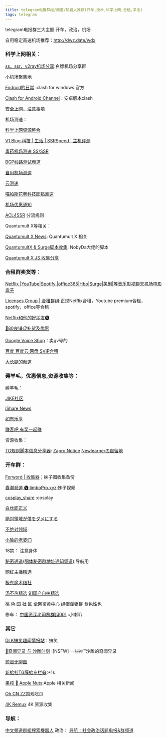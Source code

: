 ```yaml
---
title: telegram电报群组/频道/机器人推荐(开车,技术,科学上网,合租,羊毛)
tags: telegram
---
```


telegram电报群三大主题:开车，政治，机场

自用稳定高速机场推荐：http://dwz.date/wdx

<!--more--> 


### 科学上网相关：

[ss，ssr，v2ray机场分享](https://t.me/askahh):白嫖机场分享群

[小机场聚集地](https://t.me/minissr)

[Fndroid的日常](https://t.me/fndroid_news) :clash for windows 官方

[Clash for Android Channel](https://t.me/clash_for_android_channel)：安卓版本clash


[安全上网，注意事项](https://t.me/anquanshangwang)

机场测速：

[科学上网资源整合](https://t.me/ysl_channel)

[V1 Blog 科技 | 生活 | SSRSpeed | 主机评测](https://t.me/V1_BLOG)

[毒药机场测速 SS/SSR](https://t.me/DuyaoSS)

[BGP线路测试频道](https://t.me/BGP2020)

[自用机场测速](https://t.me/shangguanhongxin) 

[云测速](https://t.me/cloudtest)

[喵帕斯花卷科技節點測速](https://t.me/mpsspeed)

[机场优惠通知](https://t.me/discount_share)



[ACL4SSR](https://t.me/ACL4SSR) 分流规则

Quantumult X等相关：

[Quantumult X News](https://t.me/QuanXNews): Quantumult X 相关

[QuantumultX & Surge脚本收集](https://t.me/NobyDa): NobyDa大佬的脚本

[Quantumult X JS 收集分享](https://t.me/QuanXJS)


###  合租群卖货等：

[Netflix |YouTube|Spotify |office365|Hbo|Surge|美剧|等音乐影视聊天机场电影盒子](https://t.me/hezu)

[Licenses Group | 合租群组](https://t.me/Licensess):正规Netflix合租，Youtube premium合租，spotify，office等合租

[Netflix和他的好朋友🅥](https://t.me/mffjc)

[🔔80良铺📋补货及优惠](https://t.me/Notice80lp)

[Google Voice Shop](https://t.me/google_voice_shop)：卖gv号的


[百度 百度云 网盘 SVIP合租](https://t.me/baiduyunm)

[大长腿的频道](https://t.me/DCT_Channel)

###  薅羊毛，优惠信息,资源收集等：

薅羊毛：

[JIKE社区](https://t.me/jikeinfo)

[iShare News](https://t.me/iShareNews)

[如有乐享](https://t.me/ruyoblog)

[赚客吧 有奖一起赚](https://t.me/zuanke8)

资源收集：

[TG规则脚本信息分享器](https://t.me/MRHXPJGG):
[Zapro Notice](https://t.me/zaproshare)
[Newlearnerの自留地](https://t.me/NewlearnerChannel)

### 开车群：

[Forword | 收集器](https://t.me/botmzt)；妹子图收集备份

[春潮频道 🅥 limboPro.xyz](https://t.me/limboprogarden):妹子视频

[cosplay_share](https://t.me/cosplay_show) :cosplay

[白丝即正义](https://t.me/baisi)

[絶対領域が僕をダメにする](https://t.me/Wzettairyouiki)

[不绝对领域](https://t.me/njdlingyu)

[小瑜的老婆们](https://t.me/goumingdexiaojiejie)

18禁：
注意身体

[秘密通道(胴体秘密群地址通知频道)](https://t.me/SecretTunnel):导航用

[网红主播精选](https://t.me/AnchorPorn)

[极东魔术结社](https://t.me/joinchat/AAAAAE1hZFTEGqae6bjMzQ)


[汤不热精选](https://t.me/tumblrAce)
[91国产自拍精选](https://t.me/ppp91)

[桃 色 园 社 区](https://t.me/bbcc009)
[全网鉴黄中心](https://t.me/jianhuang66)
[绿帽淫妻群](https://t.me/lvmao123)
[食色性也](https://t.me/livewithsex)


修车：
[中国资深老司机群组001](https://t.me/cnxiaolaba001) :小喇叭

###  其它
[DLK搞笑趣闻情报站](https://t.me/dlkqingbaozhan)：搞笑

[🔞奇闻异录 与 沙雕时刻](https://t.me/wtmsd) :[NSFW] 一些神™沙雕的奇闻异录

[煎蛋无聊图](https://t.me/jandan_pic)

[新蛤社TG膜蛤专栏😷](https://t.me/XinHaNewsAgency):+1s

[果核  Apple Nuts](https://t.me/AppleNuts):Apple 相关新闻

[Oh CN ZZ](https://t.me/ohcnzz)围观吃瓜

 [4K Remux](https://t.me/Remux_2160P) 4K 资源收集

### 导航：
[中文頻道群組搜索機器人](https://t.me/hao1234bot)
政治：
[导航：社会政治话题电报&群频道](https://t.me/shehuizhengzhi) 
